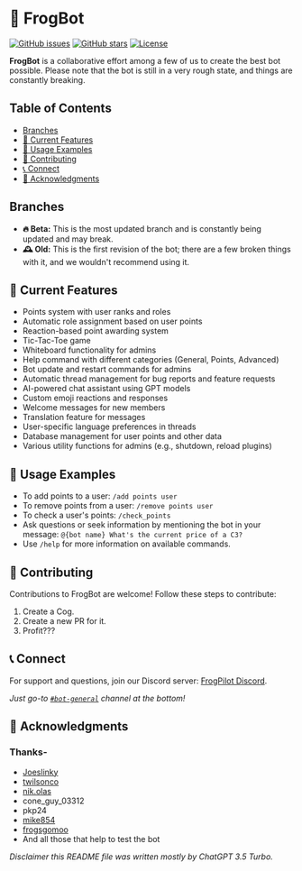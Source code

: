 # 🐸 FrogBot

[![GitHub issues](https://img.shields.io/github/issues/idontneedonetho/FrogBot)](https://github.com/idontneedonetho/FrogBot/issues)
[![GitHub stars](https://img.shields.io/github/stars/idontneedonetho/FrogBot)](https://github.com/idontneedonetho/FrogBot/stargazers)
[![License](https://img.shields.io/github/license/idontneedonetho/FrogBot)](https://github.com/idontneedonetho/FrogBot/blob/main/LICENSE)

**FrogBot** is a collaborative effort among a few of us to create the best bot possible. Please note that the bot is still in a very rough state, and things are constantly breaking.

## Table of Contents
- [Branches](#branches)
- [🚀 Current Features](#-current-features)
- [💬 Usage Examples](#-usage-examples)
- [🤝 Contributing](#-contributing)
- [📞 Connect](#-connect)
- [🙌 Acknowledgments](#-acknowledgments)

## Branches
- **🔥 Beta:** This is the most updated branch and is constantly being updated and may break.
- **🕰️ Old:** This is the first revision of the bot; there are a few broken things with it, and we wouldn't recommend using it.

## 🚀 Current Features
- Points system with user ranks and roles
- Automatic role assignment based on user points
- Reaction-based point awarding system
- Tic-Tac-Toe game
- Whiteboard functionality for admins
- Help command with different categories (General, Points, Advanced)
- Bot update and restart commands for admins
- Automatic thread management for bug reports and feature requests
- AI-powered chat assistant using GPT models
- Custom emoji reactions and responses
- Welcome messages for new members
- Translation feature for messages
- User-specific language preferences in threads
- Database management for user points and other data
- Various utility functions for admins (e.g., shutdown, reload plugins)

## 💬 Usage Examples
- To add points to a user: `/add points user`
- To remove points from a user: `/remove points user`
- To check a user's points: `/check_points`
- Ask questions or seek information by mentioning the bot in your message: `@{bot name} What's the current price of a C3?`
- Use `/help` for more information on available commands.

## 🤝 Contributing
Contributions to FrogBot are welcome! Follow these steps to contribute:
1. Create a Cog.
2. Create a new PR for it.
3. Profit???

## 📞 Connect
For support and questions, join our Discord server: [FrogPilot Discord](https://discord.gg/frogpilot).

*Just go-to [`#bot-general`](https://discord.com/channels/1137853399715549214/1201763192884428861) channel at the bottom!*

## 🙌 Acknowledgments
### Thanks-
- [Joeslinky](https://github.com/Joeslinky)
- [twilsonco](https://github.com/twilsonco)
- [nik.olas](https://github.com/niknak6)
- cone_guy_03312
- pkp24
- [mike854](https://github.com/mike86437)
- [frogsgomoo](https://github.com/FrogAi)
- And all those that help to test the bot

*Disclaimer this README file was written mostly by ChatGPT 3.5 Turbo.*

